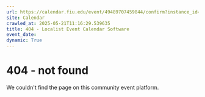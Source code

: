 ```yaml
---
url: https://calendar.fiu.edu/event/49489707459844/confirm?instance_id=49489707477262&return=https%3A%2F%2Fcalendar.fiu.edu%2Fcalendar%3Fevent_types%255B%255D%3D127590
site: Calendar
crawled_at: 2025-05-21T11:16:29.539635
title: 404 - Localist Event Calendar Software
event_date: 
dynamic: True
---
```


# 404 - not found
We couldn't find the page on this community event platform.
